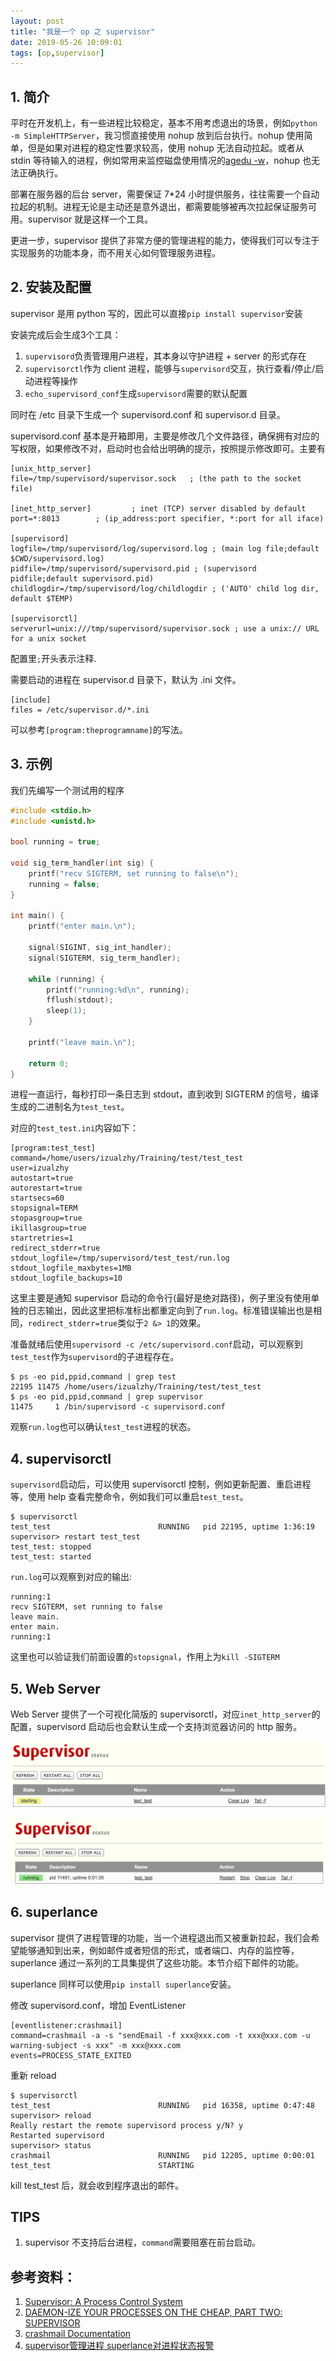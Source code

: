 ```yaml
---
layout: post
title: "我是一个 op 之 supervisor"
date: 2019-05-26 10:09:01
tags: [op,supervisor]
---
```


## 1. 简介

平时在开发机上，有一些进程比较稳定，基本不用考虑退出的场景，例如`python -m SimpleHTTPServer`，我习惯直接使用 nohup 放到后台执行。nohup 使用简单，但是如果对进程的稳定性要求较高，使用 nohup 无法自动拉起。或者从 stdin 等待输入的进程，例如常用来监控磁盘使用情况的[agedu -w](https://www.chiark.greenend.org.uk/~sgtatham/agedu/)，nohup 也无法正确执行。

部署在服务器的后台 server，需要保证 7*24 小时提供服务，往往需要一个自动拉起的机制。进程无论是主动还是意外退出，都需要能够被再次拉起保证服务可用。supervisor 就是这样一个工具。

更进一步，supervisor 提供了非常方便的管理进程的能力，使得我们可以专注于实现服务的功能本身，而不用关心如何管理服务进程。

## 2. 安装及配置

supervisor 是用 python 写的，因此可以直接`pip install supervisor`安装

安装完成后会生成3个工具：

1. `supervisord`负责管理用户进程，其本身以守护进程 + server 的形式存在  
2. `supervisorctl`作为 client 进程，能够与`supervisord`交互，执行查看/停止/启动进程等操作  
3. `echo_supervisord_conf`生成`supervisord`需要的默认配置  

同时在 /etc 目录下生成一个 supervisord.conf 和 supervisor.d 目录。

supervisord.conf 基本是开箱即用，主要是修改几个文件路径，确保拥有对应的写权限，如果修改不对，启动时也会给出明确的提示，按照提示修改即可。主要有

```
[unix_http_server]
file=/tmp/supervisord/supervisor.sock   ; (the path to the socket file)

[inet_http_server]         ; inet (TCP) server disabled by default
port=*:8013        ; (ip_address:port specifier, *:port for all iface)

[supervisord]
logfile=/tmp/supervisord/log/supervisord.log ; (main log file;default $CWD/supervisord.log)
pidfile=/tmp/supervisord/supervisord.pid ; (supervisord pidfile;default supervisord.pid)
childlogdir=/tmp/supervisord/log/childlogdir ; ('AUTO' child log dir, default $TEMP)

[supervisorctl]
serverurl=unix:///tmp/supervisord/supervisor.sock ; use a unix:// URL  for a unix socket
```

配置里`;`开头表示注释.

需要启动的进程在 supervisor.d 目录下，默认为 .ini 文件。

```
[include]
files = /etc/supervisor.d/*.ini
```

可以参考`[program:theprogramname]`的写法。

## 3. 示例

我们先编写一个测试用的程序

```cpp
#include <stdio.h>
#include <unistd.h>

bool running = true;

void sig_term_handler(int sig) {
    printf("recv SIGTERM, set running to false\n");
    running = false;
}

int main() {
    printf("enter main.\n");

    signal(SIGINT, sig_int_handler);
    signal(SIGTERM, sig_term_handler);

    while (running) {
        printf("running:%d\n", running);
        fflush(stdout);
        sleep(1);
    }

    printf("leave main.\n");

    return 0;
}
```

进程一直运行，每秒打印一条日志到 stdout，直到收到 SIGTERM 的信号，编译生成的二进制名为`test_test`。

对应的`test_test.ini`内容如下：

```
[program:test_test]
command=/home/users/izualzhy/Training/test/test_test
user=izualzhy
autostart=true
autorestart=true
startsecs=60
stopsignal=TERM
stopasgroup=true
ikillasgroup=true
startretries=1
redirect_stderr=true
stdout_logfile=/tmp/supervisord/test_test/run.log
stdout_logfile_maxbytes=1MB
stdout_logfile_backups=10
```

这里主要是通知 supervisor 启动的命令行(最好是绝对路径)，例子里没有使用单独的日志输出，因此这里把标准标出都重定向到了`run.log`。标准错误输出也是相同，`redirect_stderr=true`类似于`2 &> 1`的效果。

准备就绪后使用`supervisord -c /etc/supervisord.conf`启动，可以观察到`test_test`作为`supervisord`的子进程存在。

```
$ ps -eo pid,ppid,command | grep test
22195 11475 /home/users/izualzhy/Training/test/test_test
$ ps -eo pid,ppid,command | grep supervisor
11475     1 /bin/supervisord -c supervisord.conf
```

观察`run.log`也可以确认`test_test`进程的状态。

## 4. supervisorctl

`supervisord`启动后，可以使用 supervisorctl 控制，例如更新配置、重启进程等，使用 help 查看完整命令，例如我们可以重启`test_test`。

```
$ supervisorctl
test_test                        RUNNING   pid 22195, uptime 1:36:19
supervisor> restart test_test
test_test: stopped
test_test: started
```

`run.log`可以观察到对应的输出:

```
running:1
recv SIGTERM, set running to false
leave main.
enter main.
running:1
```

这里也可以验证我们前面设置的`stopsignal`，作用上为`kill -SIGTERM`

## 5. Web Server

Web Server 提供了一个可视化简版的 supervisorctl，对应`inet_http_server`的配置，supervisord 启动后也会默认生成一个支持浏览器访问的 http 服务。

![starting](/assets/images/supervisor/starting.png)

![running](/assets/images/supervisor/running.png)

## 6. superlance

supervisor 提供了进程管理的功能，当一个进程退出而又被重新拉起，我们会希望能够通知到出来，例如邮件或者短信的形式，或者端口、内存的监控等，superlance 通过一系列的工具集提供了这些功能。本节介绍下邮件的功能。

superlance 同样可以使用`pip install superlance`安装。

修改 supervisord.conf，增加 EventListener

```
[eventlistener:crashmail]
command=crashmail -a -s "sendEmail -f xxx@xxx.com -t xxx@xxx.com -u warning-subject -s xxx" -m xxx@xxx.com
events=PROCESS_STATE_EXITED
```

重新 reload

```
$ supervisorctl
test_test                        RUNNING   pid 16358, uptime 0:47:48
supervisor> reload
Really restart the remote supervisord process y/N? y
Restarted supervisord
supervisor> status
crashmail                        RUNNING   pid 12205, uptime 0:00:01
test_test                        STARTING
```

kill test_test 后，就会收到程序退出的邮件。

## TIPS

1. supervisor 不支持后台进程，`command`需要阻塞在前台启动。  

## 参考资料：

1. [Supervisor: A Process Control System
](http://www.supervisord.org/index.html)  
2. [DAEMON-IZE YOUR PROCESSES ON THE CHEAP, PART TWO: SUPERVISOR](https://ryanmckern.com/2013/01/daemon-ize-your-processes-on-the-cheap-part-two-supervisor/)  
3. [crashmail Documentation
](https://superlance.readthedocs.io/en/latest/crashmail.html)  
4. [supervisor管理进程 superlance对进程状态报警](https://www.cnblogs.com/binglansky/p/9246780.html)
